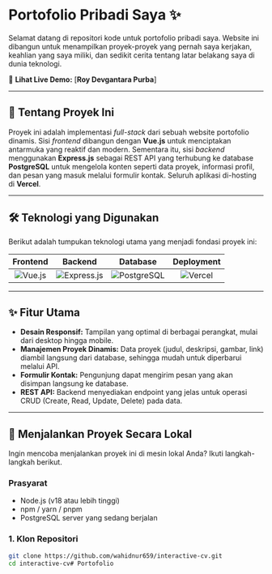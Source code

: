 # Portofolio Pribadi Saya ✨

Selamat datang di repositori kode untuk portofolio pribadi saya. Website ini dibangun untuk menampilkan proyek-proyek yang pernah saya kerjakan, keahlian yang saya miliki, dan sedikit cerita tentang latar belakang saya di dunia teknologi.

🚀 **Lihat Live Demo:** [**Roy Devgantara Purba**]


---

## 📖 Tentang Proyek Ini

Proyek ini adalah implementasi *full-stack* dari sebuah website portofolio dinamis. Sisi *frontend* dibangun dengan **Vue.js** untuk menciptakan antarmuka yang reaktif dan modern. Sementara itu, sisi *backend* menggunakan **Express.js** sebagai REST API yang terhubung ke database **PostgreSQL** untuk mengelola konten seperti data proyek, informasi profil, dan pesan yang masuk melalui formulir kontak. Seluruh aplikasi di-hosting di **Vercel**.

---

## 🛠️ Teknologi yang Digunakan

Berikut adalah tumpukan teknologi utama yang menjadi fondasi proyek ini:

| Frontend | Backend | Database | Deployment |
| :---: | :---: | :---: | :---: |
| ![Vue.js](https://img.shields.io/badge/Vue.js-35495E?style=for-the-badge&logo=vue.js&logoColor=4FC08D) | ![Express.js](https://img.shields.io/badge/Express.js-000000?style=for-the-badge&logo=express&logoColor=white) | ![PostgreSQL](https://img.shields.io/badge/PostgreSQL-316192?style=for-the-badge&logo=postgresql&logoColor=white) | ![Vercel](https://img.shields.io/badge/Vercel-000000?style=for-the-badge&logo=vercel&logoColor=white) |

---

## ✨ Fitur Utama

- **Desain Responsif:** Tampilan yang optimal di berbagai perangkat, mulai dari desktop hingga mobile.
- **Manajemen Proyek Dinamis:** Data proyek (judul, deskripsi, gambar, link) diambil langsung dari database, sehingga mudah untuk diperbarui melalui API.
- **Formulir Kontak:** Pengunjung dapat mengirim pesan yang akan disimpan langsung ke database.
- **REST API:** Backend menyediakan endpoint yang jelas untuk operasi CRUD (Create, Read, Update, Delete) pada data.

---

## 🚀 Menjalankan Proyek Secara Lokal

Ingin mencoba menjalankan proyek ini di mesin lokal Anda? Ikuti langkah-langkah berikut.

### **Prasyarat**
- Node.js (v18 atau lebih tinggi)
- npm / yarn / pnpm
- PostgreSQL server yang sedang berjalan

### **1. Klon Repositori**
```bash
git clone https://github.com/wahidnur659/interactive-cv.git
cd interactive-cv#   P o r t o f o l i o 
 
 